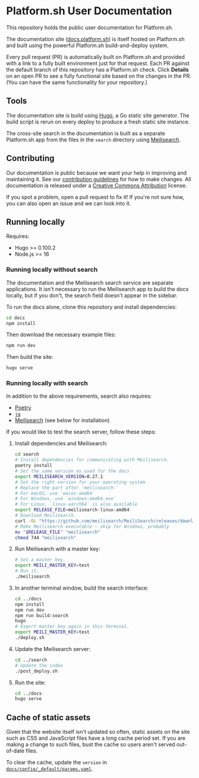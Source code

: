 # Platform.sh User Documentation

This repository holds the public user documentation for Platform.sh.

The documentation site ([docs.platform.sh](https://docs.platform.sh/)) is itself hosted on Platform.sh
and built using the powerful Platform.sh build-and-deploy system.

Every pull request (PR) is automatically built on Platform.sh
and provided with a link to a fully built environment just for that request.
Each PR against the default branch of this repository has a Platform.sh check.
Click **Details** on an open PR to see a fully functional site based on the changes in the PR.
(You can have the same functionality for your repository.)

## Tools

The documentation site is build using [Hugo](https://gohugo.io), a Go static site generator.
The build script is rerun on every deploy to produce a fresh static site instance.

The cross-site search in the documentation is built as a separate Platform.sh app
from the files in the `search` directory using [Meilisearch](https://www.meilisearch.com/).

## Contributing

Our documentation is public because we want your help in improving and maintaining it.
See our [contribution guidelines](CONTRIBUTING.md) for how to make changes.
All documentation is released under a [Creative Commons Attribution](LICENSE.md) license.

If you spot a problem, open a pull request to fix it!
If you're not sure how, you can also open an issue and we can look into it.

## Running locally

Requires:

* Hugo >= 0.100.2
* Node.js >= 16

### Running locally without search

The documentation and the Meilisearch search service are separate applications.
It isn't necessary to run the Meilisearch app to build the docs locally,
but if you don't, the search field doesn't appear in the sidebar.

To run the docs alone, clone this repository and install dependencies:

```bash
cd docs
npm install
```

Then download the necessary example files:

```bash
npm run dev
```

Then build the site:

```bash
hugo serve
```

### Running locally with search

In addition to the above requirements, search also requires:

* [Poetry](https://python-poetry.org/docs/)
* [`jq`](https://stedolan.github.io/jq/)
* [Meilisearch](https://www.meilisearch.com/) (see below for installation)

If you would like to test the search server, follow these steps:

1. Install dependencies and Meilisearch:

   ```bash
   cd search
   # Install dependencies for communicating with Meilisearch.
   poetry install
   # Set the same version as used for the docs
   export MEILISEARCH_VERSION=0.27.1
   # Set the right version for your operating system
   # Replace the part after `meilisearch-`
   # For macOS, use `macos-amd64`
   # For Windows, use `windows-amd64.exe`
   # For Linux, `linux-aarch64` is also available
   export RELEASE_FILE=meilisearch-linux-amd64
   # Download Meilisearch.
   curl -OL "https://github.com/meilisearch/MeiliSearch/releases/download/v$MEILISEARCH_VERSION/$RELEASE_FILE"
   # Make Meilisearch executable – skip for Windows, probably
   mv "$RELEASE_FILE" "meilisearch"
   chmod 744 "meilisearch"
   ```

2. Run Meilisearch with a master key:

   ```bash
   # Set a master key.
   export MEILI_MASTER_KEY=test
   # Run it.
   ./meilisearch
   ```

3. In another terminal window, build the search interface:

   ```bash
   cd ../docs
   npm install
   npm run dev
   npm run build:search
   hugo
   # Export master key again in this terminal.
   export MEILI_MASTER_KEY=test
   ./deploy.sh
   ```

4. Update the Meilisearch server:

   ```bash
   cd ../search
   # Update the index
   ./post_deploy.sh
   ```

5. Run the site:

   ```bash
   cd ../docs
   hugo serve
   ```

## Cache of static assets

Given that the website itself isn't updated so often,
static assets on the site such as CSS and JavaScript files have a long cache period set.
If you are making a change to such files, bust the cache so users aren't served out-of-date files.

To clear the cache, update the `version` in [`docs/config/_default/params.yaml`](./docs/config/_default/params.yaml).
